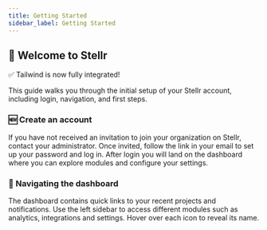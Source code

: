 ```yaml
---
title: Getting Started
sidebar_label: Getting Started
---
```


<div class="p-6 bg-white rounded-lg shadow-sm space-y-6">

  <h2 class="h2 text-accent-secondary">🚀 Welcome to Stellr</h2>

 <div class="bg-blue-600 text-white p-4 rounded">
  ✅ Tailwind is now fully integrated!
</div>




  <p class="body text-gray-dark">
    This guide walks you through the initial setup of your Stellr account, including login, navigation, and first steps.
  </p>

  <h3 class="h3 text-dark mt-8">🆕 Create an account</h3>

  <p class="body">
    If you have not received an invitation to join your organization on Stellr, contact your administrator.  
    Once invited, follow the link in your email to set up your password and log in.  
    After login you will land on the dashboard where you can explore modules and configure your settings.
  </p>

  <h3 class="h3 text-dark mt-8">🧭 Navigating the dashboard</h3>

  <p class="body">
    The dashboard contains quick links to your recent projects and notifications.  
    Use the left sidebar to access different modules such as analytics, integrations and settings.  
    Hover over each icon to reveal its name.
  </p>

</div>
